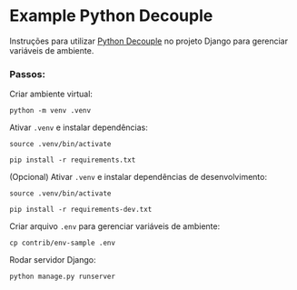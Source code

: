# Example Python Decouple

Instruções para utilizar [Python Decouple](https://github.com/henriquebastos/python-decouple) no projeto Django para
gerenciar variáveis de ambiente.

### Passos:

Criar ambiente virtual:

```
python -m venv .venv
```

Ativar ```.venv``` e instalar dependências:

```
source .venv/bin/activate

pip install -r requirements.txt
```

(Opcional) Ativar ```.venv``` e instalar dependências de desenvolvimento:

```
source .venv/bin/activate

pip install -r requirements-dev.txt
```

Criar arquivo ```.env``` para gerenciar variáveis de ambiente:

```
cp contrib/env-sample .env
```

Rodar servidor Django:

```
python manage.py runserver
```